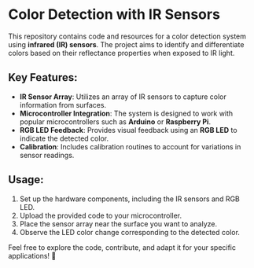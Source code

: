 # Color Detection with IR Sensors

This repository contains code and resources for a color detection system using **infrared (IR) sensors**. The project aims to identify and differentiate colors based on their reflectance properties when exposed to IR light.

## Key Features:
- **IR Sensor Array**: Utilizes an array of IR sensors to capture color information from surfaces.
- **Microcontroller Integration**: The system is designed to work with popular microcontrollers such as **Arduino** or **Raspberry Pi**.
- **RGB LED Feedback**: Provides visual feedback using an **RGB LED** to indicate the detected color.
- **Calibration**: Includes calibration routines to account for variations in sensor readings.

## Usage:
1. Set up the hardware components, including the IR sensors and RGB LED.
2. Upload the provided code to your microcontroller.
3. Place the sensor array near the surface you want to analyze.
4. Observe the LED color change corresponding to the detected color.

Feel free to explore the code, contribute, and adapt it for your specific applications! 🤖
